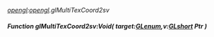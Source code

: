 _[opengl](../../modules/opengl/opengl-module.md):[opengl](../../modules/opengl/opengl-module.md).glMultiTexCoord2sv_
##### Function glMultiTexCoord2sv:Void( target:[GLenum](../../modules/opengl/opengl-glenum.md),v:[GLshort](../../modules/opengl/opengl-glshort.md) Ptr )
